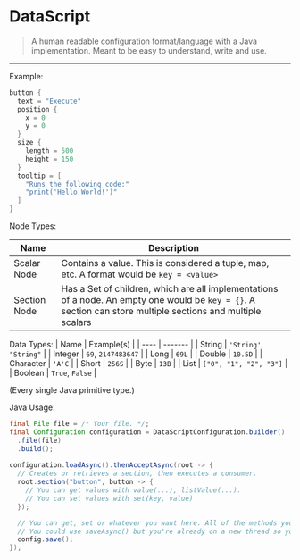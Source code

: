 # DataScript
> A human readable configuration format/language with a Java implementation. Meant to be easy to understand, write and use.

---

Example:
```kt
button {
  text = "Execute"
  position {
    x = 0
    y = 0
  }
  size {
    length = 500
    height = 150
  }
  tooltip = [
    "Runs the following code:"
    "print('Hello World!')"
  ]
}
```

Node Types:

| Name         | Description                                                                                                                                                  |
| ---          | ---                                                                                                                                                          |
| Scalar Node  | Contains a value. This is considered a tuple, map, etc. A format would be `key = <value>`                                                                    |
| Section Node | Has a Set of children, which are all implementations of a node. An empty one would be `key = {}`. A section can store multiple sections and multiple scalars |

Data Types:
| Name | Example(s) |
| ---- | ------- |
| String | `'String'`, `"String"` |
| Integer | `69`, `2147483647` |
| Long | `69L` |
| Double | `10.5D` |
| Character | `'A'C` |
| Short | `256S` |
| Byte | `13B` |
| List | `["0", "1", "2", "3"]` |
| Boolean | `True`, `False` |

(Every single Java primitive type.)

Java Usage:
```java
final File file = /* Your file. */;
final Configuration configuration = DataScriptConfiguration.builder()
  .file(file)
  .build();
 
configuration.loadAsync().thenAcceptAsync(root -> {
  // Creates or retrieves a section, then executes a consumer.
  root.section("button", button -> {
    // You can get values with value(...), listValue(...).
    // You can set values with set(key, value)
  });

  // You can get, set or whatever you want here. All of the methods you need are in ConfigSection
  // You could use saveAsync() but you're already on a new thread so you would join() or just waste additional time.
  config.save();
});
```
